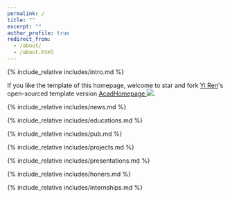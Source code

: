 ```yaml
---
permalink: /
title: ""
excerpt: ""
author_profile: true
redirect_from: 
  - /about/
  - /about.html
---
```


<span class='anchor' id='-about-me'></span>

{% include_relative includes/intro.md %}

<!-- 要么放介绍后面，要么写到_layouts/default.html文件的页脚。放内容最后真的不好看 -->

If you like the template of this homepage, welcome to star and fork [Yi Ren](https://github.com/RayeRen)'s open-sourced template version [AcadHomepage ![](https://img.shields.io/github/stars/RayeRen/acad-homepage.github.io?style=social)](https://github.com/RayeRen/acad-homepage.github.io).

{% include_relative includes/news.md %}

{% include_relative includes/educations.md %}

{% include_relative includes/pub.md %}

{% include_relative includes/projects.md %}

{% include_relative includes/presentations.md %}

{% include_relative includes/honers.md %}

{% include_relative includes/internships.md %}

